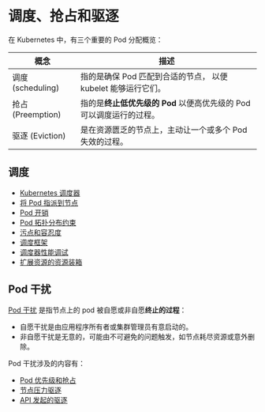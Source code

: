 # 调度、抢占和驱逐

在 Kubernetes 中，有三个重要的 Pod 分配概览：

概念 | 描述
-|-
调度 (scheduling) | 指的是确保 Pod 匹配到合适的节点， 以便 kubelet 能够运行它们。
抢占 (Preemption) | 指的是**终止低优先级的 Pod** 以便高优先级的 Pod 可以调度运行的过程。
驱逐 (Eviction) | 是在资源匮乏的节点上，主动让一个或多个 Pod 失效的过程。

## 调度

- [Kubernetes 调度器](https://kubernetes.io/zh-cn/docs/concepts/scheduling-eviction/kube-scheduler/)
- [将 Pod 指派到节点](https://kubernetes.io/zh-cn/docs/concepts/scheduling-eviction/assign-pod-node/)
- [Pod 开销](https://kubernetes.io/zh-cn/docs/concepts/scheduling-eviction/pod-overhead/)
- [Pod 拓扑分布约束](https://kubernetes.io/zh-cn/docs/concepts/scheduling-eviction/topology-spread-constraints/)
- [污点和容忍度](https://kubernetes.io/zh-cn/docs/concepts/scheduling-eviction/taint-and-toleration/)
- [调度框架](https://kubernetes.io/zh-cn/docs/concepts/scheduling-eviction/scheduling-framework/)
- [调度器性能调试](https://kubernetes.io/zh-cn/docs/concepts/scheduling-eviction/scheduler-perf-tuning/)
- [扩展资源的资源装箱](https://kubernetes.io/zh-cn/docs/concepts/scheduling-eviction/resource-bin-packing/)

## Pod 干扰

[Pod 干扰](https://kubernetes.io/zh-cn/docs/concepts/workloads/pods/disruptions/) 是指节点上的 pod 被自愿或非自愿**终止的过程**：

- 自愿干扰是由应用程序所有者或集群管理员有意启动的。
- 非自愿干扰是无意的，可能由不可避免的问题触发，如节点耗尽资源或意外删除。

Pod 干扰涉及的内容有：

- [Pod 优先级和抢占](https://kubernetes.io/zh-cn/docs/concepts/scheduling-eviction/pod-priority-preemption/)
- [节点压力驱逐](https://kubernetes.io/zh-cn/docs/concepts/scheduling-eviction/node-pressure-eviction/)
- [API 发起的驱逐](https://kubernetes.io/zh-cn/docs/concepts/scheduling-eviction/api-eviction/)
